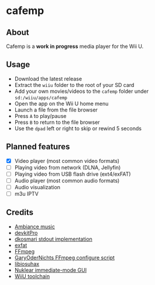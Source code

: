# cafemp
## About
Cafemp is a **work in progress** media player for the Wii U.

## Usage
- Download the latest release
- Extract the `wiiu` folder to the root of your SD card
- Add your own movies/videos to the `cafemp` folder under `sd:/wiiu/apps/cafemp`
- Open the app on the Wii U home menu
- Launch a file from the file browser
- Press `A` to play/pause
- Press `B` to return to the file browser
- Use the `dpad` left or right to skip or rewind 5 seconds

## Planned features
- [x] Video player (most common video formats)
- [ ] Playing video from network (DLNA, Jellyfin)
- [ ] Playing video from USB flash drive (ext4/exFAT)
- [ ] Audio player (most common audio formats)
- [ ] Audio visualization
- [ ] m3u IPTV

## Credits
- [Ambiance music](https://freesound.org/people/LightMister/sounds/769925/?)
- [devkitPro](https://github.com/devkitPro)
- [dkosmari stdout implementation](https://github.com/dkosmari/devkitpro-autoconf/blob/main/examples/wiiu/sdl2-swkbd/src/stdout.cpp)
- [exfat](https://github.com/relan/exfat/)
- [FFmpeg](https://github.com/FFmpeg/FFmpeg/)
- [GaryOderNichts FFmpeg configure script](https://github.com/GaryOderNichts/FFmpeg-wiiu/blob/master/configure-wiiu)
- [libiosuhax](https://github.com/dimok789/libiosuhax)
- [Nuklear immediate-mode GUI](https://github.com/Immediate-Mode-UI/Nuklear)
- [WiiU toolchain](https://github.com/devkitPro/wut)